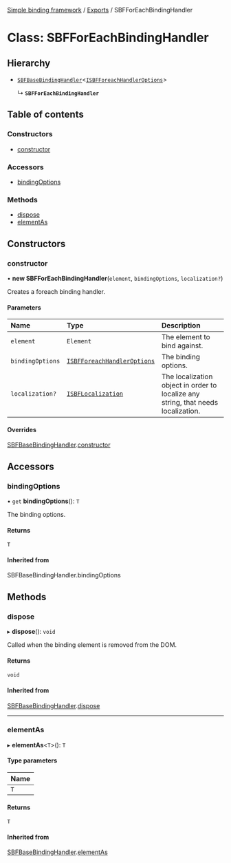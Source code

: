 [Simple binding framework](../README.md) / [Exports](../modules.md) / SBFForEachBindingHandler

# Class: SBFForEachBindingHandler

## Hierarchy

- [`SBFBaseBindingHandler`](SBFBaseBindingHandler.md)<[`ISBFForeachHandlerOptions`](../interfaces/ISBFForeachHandlerOptions.md)\>

  ↳ **`SBFForEachBindingHandler`**

## Table of contents

### Constructors

- [constructor](SBFForEachBindingHandler.md#constructor)

### Accessors

- [bindingOptions](SBFForEachBindingHandler.md#bindingoptions)

### Methods

- [dispose](SBFForEachBindingHandler.md#dispose)
- [elementAs](SBFForEachBindingHandler.md#elementas)

## Constructors

### constructor

• **new SBFForEachBindingHandler**(`element`, `bindingOptions`, `localization?`)

Creates a foreach binding handler.

#### Parameters

| Name | Type | Description |
| :------ | :------ | :------ |
| `element` | `Element` | The element to bind against. |
| `bindingOptions` | [`ISBFForeachHandlerOptions`](../interfaces/ISBFForeachHandlerOptions.md) | The binding options. |
| `localization?` | [`ISBFLocalization`](../interfaces/ISBFLocalization.md) | The localization object in order to localize any string, that needs localization. |

#### Overrides

[SBFBaseBindingHandler](SBFBaseBindingHandler.md).[constructor](SBFBaseBindingHandler.md#constructor)

## Accessors

### bindingOptions

• `get` **bindingOptions**(): `T`

The binding options.

#### Returns

`T`

#### Inherited from

SBFBaseBindingHandler.bindingOptions

## Methods

### dispose

▸ **dispose**(): `void`

Called when the binding element is removed from the DOM.

#### Returns

`void`

#### Inherited from

[SBFBaseBindingHandler](SBFBaseBindingHandler.md).[dispose](SBFBaseBindingHandler.md#dispose)

___

### elementAs

▸ **elementAs**<`T`\>(): `T`

#### Type parameters

| Name |
| :------ |
| `T` |

#### Returns

`T`

#### Inherited from

[SBFBaseBindingHandler](SBFBaseBindingHandler.md).[elementAs](SBFBaseBindingHandler.md#elementas)

